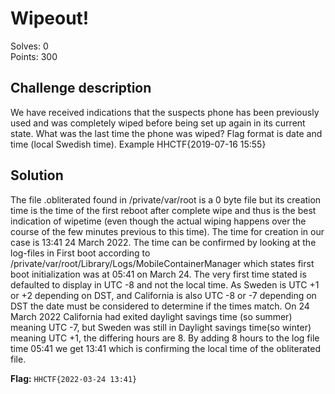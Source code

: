 # Wipeout!

Solves: 0 <br/> Points: 300

## Challenge description

We have received indications that the suspects phone has been previously used and was completely wiped before being set up again in its current state. What was the last time the phone was wiped? Flag format is date and time (local Swedish time). Example HHCTF{2019-07-16 15:55}

## Solution

The file .obliterated found in /private/var/root is a 0 byte file but its creation time is the time of the first reboot after complete wipe and thus is the best indication of wipetime (even though the actual wiping happens over the course of the few minutes previous to this time). The time for creation in our case is 13:41 24 March 2022. The time can be confirmed by looking at the log-files in First boot according to /private/var/root/Library/Logs/MobileContainerManager which states first boot initialization was at 05:41 on March 24. The very first time stated is defaulted to display in UTC -8 and not the local time. As Sweden is UTC +1 or +2 depending on DST, and California is also UTC -8 or -7 depending on DST the date must be considered to determine if the times match. On 24 March 2022 California had exited daylight savings time (so summer) meaning UTC -7, but Sweden was still in Daylight savings time(so winter) meaning UTC +1, the differing hours are 8. By adding 8 hours to the log file time 05:41 we get 13:41 which is confirming the local time of the obliterated file.

**Flag:** `HHCTF{2022-03-24 13:41}`
